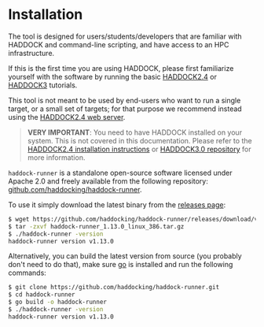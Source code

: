 # Installation

The tool is designed for users/students/developers that are familiar with
HADDOCK and command-line scripting, and have access to an HPC infrastructure.

If this is the first time you are using HADDOCK, please first familiarize
yourself with the software by running the basic
[HADDOCK2.4](/education/HADDOCK24/index.md) or [HADDOCK3](/education/HADDOCK3/index.md) tutorials.

This tool is not meant to be used by end-users who want to run a single target,
or a small set of targets; for that purpose we recommend instead using
the [HADDOCK2.4 web server](https://wenmr.science.uu.nl/haddock2.4/).

> **VERY IMPORTANT**: You need to have HADDOCK installed on your system.
> This is not covered in this documentation.
> Please refer to the
> [HADDOCK2.4 installation instructions](/software/haddock2.4/installation)
> or [HADDOCK3.0 repository](https://github.com/haddocking/haddock3) for more information.

`haddock-runner` is a standalone open-source software licensed under Apache 2.0
and freely available from the following repository: [github.com/haddocking/haddock-runner](https://github.com/haddocking/haddock-runner).

To use it simply download the latest binary from the [releases page](https://github.com/haddocking/haddock-runner/releases):

```bash
$ wget https://github.com/haddocking/haddock-runner/releases/download/v1.13.0/haddock-runner_1.13.0_linux_386.tar.gz
$ tar -zxvf haddock-runner_1.13.0_linux_386.tar.gz
$ ./haddock-runner -version
haddock-runner version v1.13.0
```

Alternatively, you can build the latest version from source (you probably don't
need to do that), make sure [go](https://go.dev/doc/install) is installed
and run the following commands:

```bash
$ git clone https://github.com/haddocking/haddock-runner.git
$ cd haddock-runner
$ go build -o haddock-runner
$ ./haddock-runner -version
haddock-runner version v1.13.0
```
